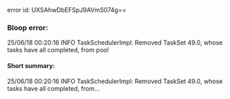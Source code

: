 error id: UXSAhwDbEFSpJ9AVmS074g==
### Bloop error:

25/06/18 00:20:16 INFO TaskSchedulerImpl: Removed TaskSet 49.0, whose tasks have all completed, from pool
#### Short summary: 

25/06/18 00:20:16 INFO TaskSchedulerImpl: Removed TaskSet 49.0, whose tasks have all completed, from...